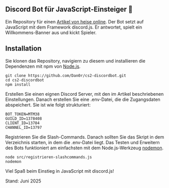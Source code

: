 ## Discord Bot für JavaScript-Einsteiger 🤖
Ein Repository für einen [Artikel von heise online](heise.de). Der Bot setzt auf JavaScript mit dem Framework discord.js. Er antwortet, spielt ein Willkommens-Banner aus und kickt Spieler.

## Installation
Sie klonen das Repository, navigiern zu diesem und installieren die Dependenzen mit npm von [Node.js](https://nodejs.org/en). 
```
git clone https://github.com/Dan0r/cs2-discordbot.git
cd cs2-discordbot
npm install
```
Erstellen Sie einen eignen Discord Server, mit den im Artikel beschriebenen Einstellungen. Danach erstellen Sie eine .env-Datei, die die Zugangsdaten abspeichert. Sie ist wie folgt strukturiert:
```
BOT_TOKEN=MTM38
GUILD_ID=1378408
CLIENT_ID=13784
CHANNEL_ID=13797
```
Registrieren Sie die Slash-Commands. Danach sollten Sie das Skript in dem Verzeichnis starten, in dem die .env-Datei liegt. Das Testen und Erweitern des Bots funktioniert am einfachsten mit dem Node.js-Werkzeug [nodemon](https://www.npmjs.com/package/nodemon).
```
node src/registrieren-slashcommands.js
nodemon
```
Viel Spaß beim Einstieg in JavaScript mit discord.js!


Stand: Juni 2025
